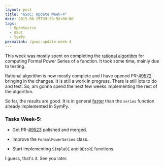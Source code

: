 ```yaml
---
layout: post
title: "GSoC: Update Week-4"
date: 2015-06-25T09:39:58+00:00
tags:
  - OpenSource
  - GSoC
  - SymPy
permalink: /gsoc-update-week-4
---
```


This week was mostly spent on completing the [rational algorithm](/gsoc-update-week-3/#rational) for computing
Formal Power Series of a function. It took some time, mainly due to testing.

Rational algorithm is now mostly complete and I have opened 
PR-[\#9572](http://github.com/sympy/sympy/pull/9572) bringing in the changes.
It is still a work in progress. There is still lots to do and test.
So, am gonna spend the next few weeks implementing the rest of the algorithm.

<!-- excerpt -->
So far, the results are good. It is in general [faster](https://github.com/sympy/sympy/pull/9572#issuecomment-115160001) 
than the ``series`` function already implemented in SymPy.

### Tasks Week-5:

* Get PR-[\#9523](http://github.com/sympy/sympy/pull/9523) polished and 
merged.

* Improve the ``FormalPowerSeries`` class.

* Start implementing ``SimpleDE`` and ``DEtoRE`` functions.

I guess, that's it. See you later.
